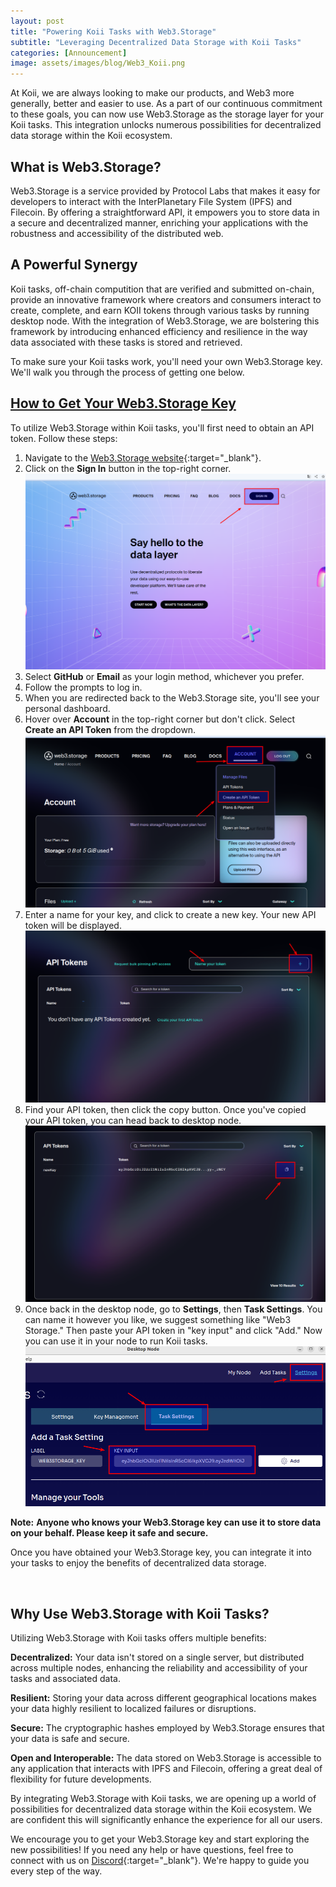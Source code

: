 ```yaml
---
layout: post
title: "Powering Koii Tasks with Web3.Storage"
subtitle: "Leveraging Decentralized Data Storage with Koii Tasks"
categories: [Announcement]
image: assets/images/blog/Web3_Koii.png
---
```


At Koii, we are always looking to make our products, and Web3 more generally, better and easier to use. As a part of our continuous commitment to these goals, you can now use Web3.Storage as the storage layer for your Koii tasks. This integration unlocks numerous possibilities for decentralized data storage within the Koii ecosystem.

## What is Web3.Storage?

Web3.Storage is a service provided by Protocol Labs that makes it easy for developers to interact with the InterPlanetary File System (IPFS) and Filecoin. By offering a straightforward API, it empowers you to store data in a secure and decentralized manner, enriching your applications with the robustness and accessibility of the distributed web.

## A Powerful Synergy

Koii tasks, off-chain computition that are verified and submitted on-chain, provide an innovative framework where creators and consumers interact to create, complete, and earn KOII tokens through various tasks by running desktop node. With the integration of Web3.Storage, we are bolstering this framework by introducing enhanced efficiency and resilience in the way data associated with these tasks is stored and retrieved.

To make sure your Koii tasks work, you'll need your own Web3.Storage key. We'll walk you through the process of getting one below.

## [How to Get Your Web3.Storage Key](#how-to-get-your-web3storage-key)

To utilize Web3.Storage within Koii tasks, you'll first need to obtain an API token. Follow these steps:

1. Navigate to the [Web3.Storage website](https://web3.storage/){:target="\_blank"}.
2. Click on the **Sign In** button in the top-right corner.
![step1.png](/assets/images/blog/web3storage/step1.png)
3. Select **GitHub** or **Email** as your login method, whichever you prefer.
4. Follow the prompts to log in.
5. When you are redirected back to the Web3.Storage site, you'll see your personal dashboard.
6. Hover over **Account** in the top-right corner but don't click. Select **Create an API Token**  from the dropdown.
![step2.png](/assets/images/blog/web3storage/step2.png)
7. Enter a name for your key, and click to create a new key. Your new API token will be displayed.
![step3.png](/assets/images/blog/web3storage/step3.png)
8. Find your API token, then click the copy button. Once you've copied your API token, you can head back to desktop node.
![step4.png](/assets/images/blog/web3storage/step4.png)
8. Once back in the desktop node, go to **Settings**, then **Task Settings**. You can name it however you like, we suggest something like "Web3 Storage." Then paste your API token in "key input" and click "Add." Now you can use it in your node to run Koii tasks.
![step5.png](/assets/images/blog/web3storage/step5.png)

**Note:** **Anyone who knows your Web3.Storage key can use it to store data on your behalf. Please keep it safe and secure.**

Once you have obtained your Web3.Storage key, you can integrate it into your tasks to enjoy the benefits of decentralized data storage.

<br>

## Why Use Web3.Storage with Koii Tasks?

Utilizing Web3.Storage with Koii tasks offers multiple benefits:

**Decentralized:** Your data isn't stored on a single server, but distributed across multiple nodes, enhancing the reliability and accessibility of your tasks and associated data.

**Resilient:** Storing your data across different geographical locations makes your data highly resilient to localized failures or disruptions.

**Secure:** The cryptographic hashes employed by Web3.Storage ensures that your data is safe and secure.

**Open and Interoperable:** The data stored on Web3.Storage is accessible to any application that interacts with IPFS and Filecoin, offering a great deal of flexibility for future developments.

By integrating Web3.Storage with Koii tasks, we are opening up a world of possibilities for decentralized data storage within the Koii ecosystem. We are confident this will significantly enhance the experience for all our users.

We encourage you to get your Web3.Storage key and start exploring the new possibilities! If you need any help or have questions, feel free to connect with us on [Discord](https://discord.gg/koii){:target="\_blank"}. We're happy to guide you every step of the way.